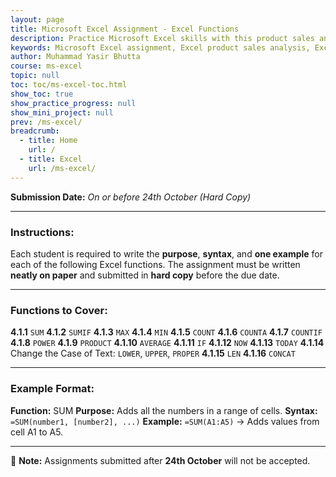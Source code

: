 ```yaml
---
layout: page
title: Microsoft Excel Assignment - Excel Functions 
description: Practice Microsoft Excel skills with this product sales analysis assignment. Learn data entry, formatting, calculations using formulas, and data analysis techniques. Perfect for beginners to master Excel basics and enhance productivity.  
keywords: Microsoft Excel assignment, Excel product sales analysis, Excel beginner assignment, Excel data entry, Excel formatting tutorial, Excel formulas and functions, Excel calculations, Excel data analysis, Excel practice assignment, Excel productivity tips
author: Muhammad Yasir Bhutta
course: ms-excel
topic: null
toc: toc/ms-excel-toc.html
show_toc: true
show_practice_progress: null
show_mini_project: null
prev: /ms-excel/
breadcrumb:
  - title: Home
    url: /
  - title: Excel
    url: /ms-excel/
---
```


**Submission Date:** *On or before 24th October (Hard Copy)*

---

### **Instructions:**

Each student is required to write the **purpose**, **syntax**, and **one example** for each of the following Excel functions.
The assignment must be written **neatly on paper** and submitted in **hard copy** before the due date.

---

### **Functions to Cover:**

**4.1.1** `SUM`
**4.1.2** `SUMIF`
**4.1.3** `MAX`
**4.1.4** `MIN`
**4.1.5** `COUNT`
**4.1.6** `COUNTA`
**4.1.7** `COUNTIF`
**4.1.8** `POWER`
**4.1.9** `PRODUCT`
**4.1.10** `AVERAGE`
**4.1.11** `IF`
**4.1.12** `NOW`
**4.1.13** `TODAY`
**4.1.14** Change the Case of Text: `LOWER`, `UPPER`, `PROPER`
**4.1.15** `LEN`
**4.1.16** `CONCAT`

---

### **Example Format:**

**Function:** SUM
**Purpose:** Adds all the numbers in a range of cells.
**Syntax:** `=SUM(number1, [number2], ...)`
**Example:** `=SUM(A1:A5)` → Adds values from cell A1 to A5.

---

📌 **Note:** Assignments submitted after **24th October** will not be accepted.


